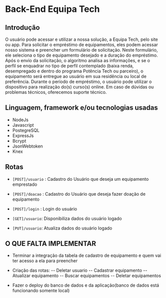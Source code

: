 # Back-End Equipa Tech

## Introdução

O usuário pode acessar e utilizar a nossa solução, a Equipa Tech, pelo site ou app. Para solicitar o empréstimo de equipamentos, eles podem acessar nosso sistema e preencher um formulário de solicitação. Neste formulário, ele seleciona o tipo de equipamento desejado e a duração do empréstimo. Após o envio da solicitação, o algoritmo analisa as informações, e se o perfil se enquadrar no tipo de perfil contemplado (baixa renda, desempregado e dentro do programa Potência Tech ou parceiro), o equipamento será entregue ao usuário em sua residência ou local de preferência. Durante o período de empréstimo, o usuário pode utilizar o dispositivo para realização do(s) curso(s) online. Em caso de dúvidas ou problemas técnicos, oferecemos suporte técnico.


## Linguagem, framework e/ou tecnologias usadas

- NodeJs
- Javascript
- PostegreSQL
- ExpressJs
- Bcrypt
- JsonWebtoken
- Knex

## Rotas

- ```[POST]/usuario``` : Cadastro do Usuário que deseja um equipamento emprestado
  
- ```[POST]/doacao``` : Cadastro do Usuário que deseja fazer doação de equipamento

- ```[POST]/login``` : Login do usuário

- ``[GET]/usuario``: Disponibiliza dados do usuário logado

- ``[PUT]/usuario``: Atualiza dados do usuário logado

## O QUE FALTA IMPLEMENTAR 

- Terminar a integração da tabela de cadastro de equipamento e quem vai ter acesso a ela para preencher
- Criação das rotas:
-- Deletar usuario
-- Cadastrar equipamento
-- Atualizar equipamento
-- Buscar equipamentos
-- Deletar equipamentos

- Fazer o deploy do banco de dados e da aplicação(banco de dados está funcionando somente local)

